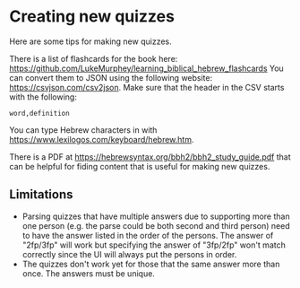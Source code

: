 # Creating new quizzes
Here are some tips for making new quizzes.

There is a list of flashcards for the book here: https://github.com/LukeMurphey/learning_biblical_hebrew_flashcards
You can convert them to JSON using the following website: https://csvjson.com/csv2json.
Make sure that the header in the CSV starts with the following:

```
word,definition
```

You can type Hebrew characters in with https://www.lexilogos.com/keyboard/hebrew.htm.

There is a PDF at https://hebrewsyntax.org/bbh2/bbh2_study_guide.pdf that can be helpful for fiding content that is useful for making new quizzes.

## Limitations

* Parsing quizzes that have multiple answers due to supporting more than one person (e.g. the parse could be both second and third person) need to have the answer listed in the order of the persons. The answer of "2fp/3fp" will work but specifying the answer of "3fp/2fp" won't match correctly since the UI will always put the persons in order.
* The quizzes don't work yet for those that the same answer more than once. The answers must be unique.
